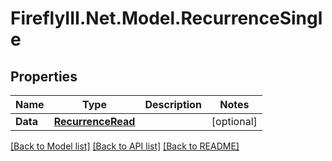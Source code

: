 # FireflyIII.Net.Model.RecurrenceSingle
## Properties

Name | Type | Description | Notes
------------ | ------------- | ------------- | -------------
**Data** | [**RecurrenceRead**](RecurrenceRead.md) |  | [optional] 

[[Back to Model list]](../README.md#documentation-for-models) [[Back to API list]](../README.md#documentation-for-api-endpoints) [[Back to README]](../README.md)

